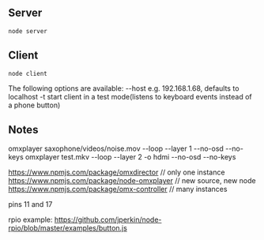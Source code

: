 ## Server

    node server
    
## Client
    
    node client
    
The following options are available:
    --host          e.g.  192.168.1.68, defaults to localhost
    -t              start client in a test mode(listens to keyboard events instead of a phone button)
    




## Notes
omxplayer saxophone/videos/noise.mov --loop --layer 1   --no-osd --no-keys
omxplayer test.mkv --loop --layer 2  -o hdmi  --no-osd --no-keys




https://www.npmjs.com/package/omxdirector  // only one instance
https://www.npmjs.com/package/node-omxplayer // new source, new node
https://www.npmjs.com/package/omx-controller // many instances


pins 11 and 17


rpio example:
https://github.com/jperkin/node-rpio/blob/master/examples/button.js

